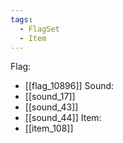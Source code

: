 ```yaml
---
tags:
  - FlagSet
  - Item
---
```

Flag:
- [[flag_10896]]
Sound:
- [[sound_17]]
- [[sound_43]]
- [[sound_44]]
Item:
- [[item_108]]
